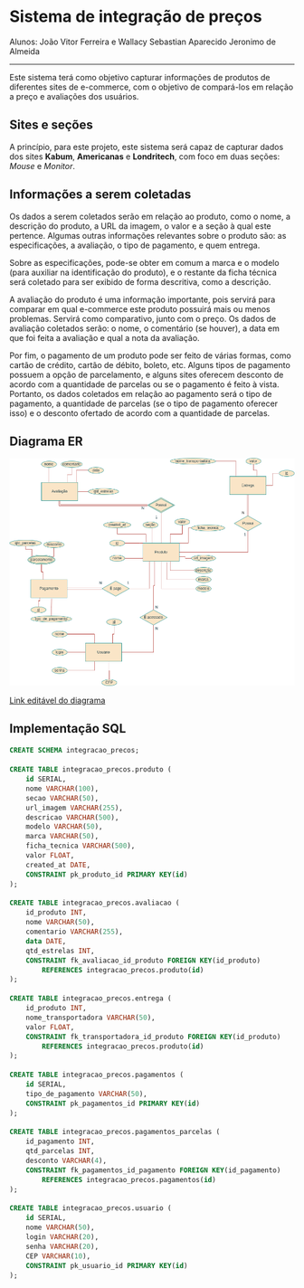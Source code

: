 # Sistema de integração de preços

Alunos: João Vitor Ferreira e Wallacy Sebastian Aparecido Jeronimo de Almeida
* * *
Este sistema terá como objetivo capturar informações de produtos de diferentes sites de e-commerce, com o objetivo de compará-los em relação a preço e avaliações dos usuários.

## Sites e seções

A princípio, para este projeto, este sistema será capaz de capturar dados dos sites **Kabum**, **Americanas** e **Londritech**, com foco em duas seções: *Mouse* e *Monitor*.

## Informações a serem coletadas

Os dados a serem coletados serão em relação ao produto, como o nome, a descrição do produto, a URL da imagem, o valor e a seção à qual este pertence. Algumas outras informações relevantes sobre o produto são: as especificações, a avaliação, o tipo de pagamento, e quem entrega.

Sobre as especificações, pode-se obter em comum a marca e o modelo (para auxiliar na identificação do produto), e o restante da ficha técnica será coletado para ser exibido de forma descritiva, como a descrição.

A avaliação do produto é uma informação importante, pois servirá para comparar em qual e-commerce este produto possuirá mais ou menos problemas. Servirá como comparativo, junto com o preço. Os dados de avaliação coletados serão: o nome, o comentário (se houver), a data em que foi feita a avaliação e qual a nota da avaliação.

Por fim, o pagamento de um produto pode ser feito de várias formas, como cartão de crédito, cartão de débito, boleto, etc. Alguns tipos de pagamento possuem a opção de parcelamento, e alguns sites oferecem desconto de acordo com a quantidade de parcelas ou se o pagamento é feito à vista. Portanto, os dados coletados em relação ao pagamento será o tipo de pagamento, a quantidade de parcelas (se o tipo de pagamento oferecer isso) e o desconto ofertado de acordo com a quantidade de parcelas.

## Diagrama ER

![diagrama_er.png](docs/diagrama_er.png)

[Link editável do diagrama](https://drive.google.com/file/d/1aGtF2vE7muIdesT2dGh71oujb8WyNCdS/view?usp=sharing)

## Implementação SQL

```sql
CREATE SCHEMA integracao_precos;

CREATE TABLE integracao_precos.produto (
	id SERIAL,
	nome VARCHAR(100),
	secao VARCHAR(50),
	url_imagem VARCHAR(255),
	descricao VARCHAR(500),
	modelo VARCHAR(50),
	marca VARCHAR(50),
	ficha_tecnica VARCHAR(500),
	valor FLOAT,
	created_at DATE,
	CONSTRAINT pk_produto_id PRIMARY KEY(id)
);

CREATE TABLE integracao_precos.avaliacao (
	id_produto INT,
	nome VARCHAR(50),
	comentario VARCHAR(255),
	data DATE,
	qtd_estrelas INT,
	CONSTRAINT fk_avaliacao_id_produto FOREIGN KEY(id_produto)
		REFERENCES integracao_precos.produto(id)
);

CREATE TABLE integracao_precos.entrega (
	id_produto INT,
	nome_transportadora VARCHAR(50),
	valor FLOAT,
	CONSTRAINT fk_transportadora_id_produto FOREIGN KEY(id_produto)
		REFERENCES integracao_precos.produto(id)
);

CREATE TABLE integracao_precos.pagamentos (
	id SERIAL,
	tipo_de_pagamento VARCHAR(50),
	CONSTRAINT pk_pagamentos_id PRIMARY KEY(id)
);

CREATE TABLE integracao_precos.pagamentos_parcelas (
	id_pagamento INT,
	qtd_parcelas INT,
	desconto VARCHAR(4),
	CONSTRAINT fk_pagamentos_id_pagamento FOREIGN KEY(id_pagamento)
		REFERENCES integracao_precos.pagamentos(id)
);

CREATE TABLE integracao_precos.usuario (
	id SERIAL,
	nome VARCHAR(50),
	login VARCHAR(20),
	senha VARCHAR(20),
	CEP VARCHAR(10),
	CONSTRAINT pk_usuario_id PRIMARY KEY(id)
);


```
